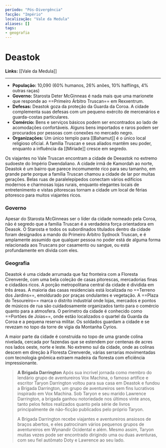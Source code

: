 ```yaml
---
período: "Pós-Divergência"
facção: "Império"
localização: "Vale da Medula"
aliases: []
tags:
- geografia
---
```


# **Deastok**

**Links:** [[Vale da Medula]]

---
- **População:** 10,090 (60% humanos, 26% anões, 10% halflings, 4% outras raças)
- **Governo:** Starosta Deter McGinneas é nada mais que uma marionete que responde ao ==Primeiro Árbitro Truscan== em Rexxentrum.
- **Defesas:** Deastok goza da proteção da Guarda da Coroa. A cidade complementa suas defesas com um pequeno exército de mercenários e guarda-costas particulares.
- **Comércio:** Bens e serviços básicos podem ser encontrados ao lado de acomodações confortáveis. Alguns bens importados e raros podem ser procurados por pessoas com conexões no mercado negro.
- **Organizações:** Um único templo para [[Bahamut]] é o único local religioso oficial. A família Truscan e seus aliados mantêm seu poder, enquanto a influência da [[Míriade]] cresce em segredo.

Os viajantes no Vale Truscan encontram a cidade de Deeastok no extremo sudoeste do Império Dwendaliano. A cidade irmã de Kamordah ao norte, Deastok é um bairro que parece incomumente rico para seu tamanho, em grande parte porque a família Truscan chamou a cidade de lar por muitas gerações. Belas ruas de paralelepípedos conectam vários edifícios modernos e charmosas lojas rurais, enquanto elegantes locais de entretenimento e vistas pitorescas tornam a cidade um local de férias pitoresco para muitos viajantes ricos.

### **Governo**
Apesar do Starosta McGinneas ser o líder da cidade nomeado pela Coroa, não é segredo que a família Truscan é a verdadeira força orientadora em Deasok. O Starosta e todos os subordinados titulados dentro da cidade foram designados a mando do Primeiro Árbitro Sydnock Truscan, e é amplamente assumido que qualquer pessoa no poder está de alguma forma relacionada aos Truscans por casamento ou sangue, ou está profundamente em dívida com eles.

### **Geografia**
Deastok é uma cidade arrumada que faz fronteira com a Floresta Cirenverde, com uma bela coleção de casas pitorescas, mercadorias finas e cidadãos ricos. A porção metropolitana central da cidade é dividida em três áreas. A maioria das casas residenciais está localizada no ==Terreno dos Jardins==, emoldurado por praças ondulantes e vegetação. A ==Plaza do Tesoureiro== marca o distrito industrial onde lojas, mercados e pontos de músicos de rua são cuidadosamente organizados tanto para o comércio quanto para a atmosfera. O perímetro da cidade é conhecido como ==Portões de Joias==, onde estão localizados o quartel da Guarda da Coroa e a pequena reserva militar. Os soldados guardam a cidade e se revezam no topo da torre de vigia da Montanha Cyrios.

A maior parte da cidade é construída no topo de uma grande colina nivelada, cercada por fazendas que se estendem por centenas de acres nos lados oeste, norte e leste. No extremo sul da cidade, onde as colinas descem em direção à Floresta Cirenverde, várias serrarias movimentadas com tecnologia gnômica extraem madeira da floresta com eficiência impressionante.

> **A Brigada Darrington**
> Após sua incrível jornada como membro do lendário grupo de aventureiros Vox Machina, o famoso artífice e escritor Taryon Darrington voltou para sua casa em Deastok e fundou a Brigada Darrington, um grupo de aventureiros sem fins lucrativos inspirado em Vox Machina. Sob Taryon e seu marido Lawrence Darrington, a brigada ganhou notoriedade nos últimos vinte anos, tanto pelos feitos realizados quanto pela série de livros principalmente de não-ficção publicados pelo próprio Taryon.
>
> A Brigada Darrington recebe viajantes e aventureiros ansiosos de braços abertos, e eles patrocinam vários pequenos grupos de aventureiros em Wynandir Ocidental e além. Mesmo assim, Taryon muitas vezes pode ser encontrado dirigindo uma ou duas aventuras, com seu fiel autômato Doty e Lawrence ao seu lado.

